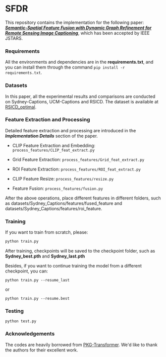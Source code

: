 # SFDR

This repository contains the implementation for the following paper: [***Semantic-Spatial Feature Fusion with Dynamic Graph Refinement for Remote Sensing Image Captioning***](https://ieeexplore.ieee.org/document/11039674), which has been accepted by IEEE JSTARS.

### Requirements

All the environments and dependencies are in the **requirements.txt**, and you can install them through the command `pip install -r requirements.txt`.


### Datasets

In this paper, all the experimental results and comparisons are conducted on Sydney-Captions, UCM-Captions and RSICD. The dataset is available at [RSICD_optimal](https://github.com/201528014227051/RSICD_optimal).

### Feature Extraction and Processing

Detailed feature extraction and processing are introduced in the ***Implementation Details*** section of the paper.

- CLIP Feature Extraction and Embedding: `process_features/CLIP_feat_extract.py`


- Grid Feature Extraction: `process_features/Grid_feat_extract.py`


- ROI Feature Extraction: `process_features/ROI_feat_extract.py`


- CLIP Feature Resize: `process_features/resize.py`


- Feature Fusion: `process_features/fusion.py`

After the above operations, place different features in different folders, such as datasets/Sydney_Captions/features/fused_feature and datasets/Sydney_Captions/features/roi_feature.

### Training

If you want to train from scratch, please:

```bash
python train.py
```

After training, checkpoints will be saved to the checkpoint folder, such as **Sydney_best.pth** and **Sydney_last.pth**

Besides, if you want to continue training the model from a different checkpoint, you can:

```
python train.py --resume_last
```

or

```
python train.py --resume.best
```

### Testing

```
python test.py
```

### Acknowledgements

The codes are heavily borrowed from [PKG-Transformer](https://github.com/One-paper-luck/PKG-Transformer). We'd like to thank the authors for their excellent work.
